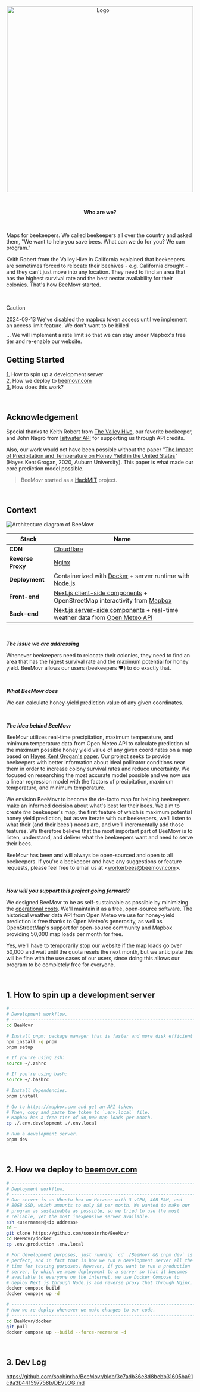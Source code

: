 <br>
<br>

<p align="center">
  <img alt="Logo" src="https://github.com/ericfly02/BeeMovr/assets/19341857/d5d670f3-1dd9-4ab2-bd86-db38221804a1" width="500">
</p>

<br>

<p align="center">
  <b>
    Who are we?
  </b>
</p>

<br>

Maps for beekeepers.
We called beekeepers all over the country and asked them, "We want to help you save bees.
What can we do for you?
We can program."

Keith Robert from the Valley Hive in California explained that beekeepers are sometimes forced to relocate their beehives - e.g. California drought - and they can't just move into any location.
They need to find an area that has the highest survival rate and the best nectar availability for their colonies.
That's how BeeMovr started.

<br>

> [!CAUTION]
> 2024-09-13 We've disabled the mapbox token access until we implement an access limit feature. We don't want to be billed $$$$... We will implement a rate limit so that we can stay under Mapbox's free tier and re-enable our website.

## Getting Started

[1.](#1-how-to-spin-up-a-development-server) How to spin up a development server<br>
[2.](#2-how-we-deploy-to-beemovrcom) How we deploy to [beemovr.com](https://beemovr.com)<br>
[3.](#3-how-does-this-work) How does this work?<br>

<br>

## Acknowledgement

Special thanks to Keith Robert from [The Valley Hive](https://www.thevalleyhive.com/), our favorite beekeeper, and John Nagro from [Isitwater API](https://isitwater.com/) for supporting us through API credits.

Also, our work would not have been possible without the paper "[The Impact of Precipitation and Temperature on Honey Yield in the United States](https://etd.auburn.edu/bitstream/handle/10415/7108/Hayes%20Grogan.pdf)" (Hayes Kent Grogan, 2020, Auburn University).
This paper is what made our core prediction model possible.

> BeeMovr started as a [HackMIT](https://github.com/soobinrho/BeeMovr/blob/main/DEVLOG.md#2023-09-17) project.

<br>

## Context

![Architecture diagram of BeeMovr](https://github.com/user-attachments/assets/05e563a7-1854-4c16-abe4-dcb59d21ac44)

| Stack             | Name                                                                                                                                                                                        |
| ----------------- | ------------------------------------------------------------------------------------------------------------------------------------------------------------------------------------------- |
| **CDN**           | [Cloudflare](https://www.cloudflare.com/)                                                                                                                                                   |
| **Reverse Proxy** | [Nginx](https://www.nginx.com/)                                                                                                                                                             |
| **Deployment**    | Containerized with [Docker](https://www.docker.com/) + server runtime with [Node.js](https://nodejs.org/)                                                                                   |
| **Front-end**     | [Next.js client-side components](https://nextjs.org/docs/app/building-your-application/rendering/client-components) + OpenStreetMap interactivity from [Mapbox](https://www.mapbox.com/)    |
| **Back-end**      | [Next.js server-side components](https://nextjs.org/docs/app/building-your-application/rendering/server-components) + real-time weather data from [Open Meteo API](https://open-meteo.com/) |

<br>

**_The issue we are addressing_**<br>

Whenever beekeepers need to relocate their colonies, they need to find an area that has the higest survival rate and the maximum potential for honey yield.
BeeMovr allows our users (beekeepers ♥) to do exactly that.

<br>

**_What BeeMovr does_**<br>

We can calculate honey-yield prediction value of any given coordinates.

<br>

**_The idea behind BeeMovr_**<br>

BeeMovr utilizes real-time precipitation, maximum temperature, and minimum temperature data from Open Meteo API to calculate prediction of the maximum possible honey yield value of any given coordinates on a map based on [Hayes Kent Grogan's paper](https://etd.auburn.edu/bitstream/handle/10415/7108/Hayes%20Grogan.pdf).
Our project seeks to provide beekeepers with better information about ideal pollinator conditions near them in order to increase colony survival rates and reduce uncertainty.
We focused on researching the most accurate model possible and we now use a linear regression model with the factors of precipitation, maximum temperature, and minimum temperature.

We envision BeeMovr to become the de-facto map for helping beekeepers make an informed decision about what's best for their bees.
We aim to create _the_ beekeeper's map, the first feature of which is maximum potential honey yield prediction, but as we iterate with our beekeepers, we'll listen to what their (and their bees') needs are, and we'll incrementally add those features.
We therefore believe that the most important part of BeeMovr is to listen, understand, and deliver what the beekeepers want and need to serve their bees.

BeeMovr has been and will always be open-sourced and open to all beekeepers.
If you're a beekeeper and have any suggestions or feature requests, please feel free to email us at &lt;workerbees@beemovr.com&gt;.

<br>

**_How will you support this project going forward?_**<br>

We designed BeeMovr to be as self-sustainable as possible by minimizing the [operational costs](https://github.com/soobinrho/BeeMovr/blob/main/FINANCIALS.md).
We'll maintain it as a free, open-source software.
The historical weather data API from Open Meteo we use for honey-yield prediction is free thanks to Open Meteo's generosity, as well as OpenStreetMap's support for open-source community and Mapbox providing 50,000 map loads per month for free.

Yes, we'll have to temporarily stop our website if the map loads go over 50,000 and wait until the quota resets the next month, but we anticipate this will be fine with the use cases of our users, since doing this allows our program to be completely free for everyone.

<br>

## 1. How to spin up a development server

```bash
# ---------------------------------------------------------------------
# Development workflow.
# ---------------------------------------------------------------------
cd BeeMovr

# Install pnpm: package manager that is faster and more disk efficient
npm install -g pnpm
pnpm setup

# If you're using zsh:
source ~/.zshrc

# If you're using bash:
source ~/.bashrc

# Install dependencies.
pnpm install

# Go to https://mapbox.com and get an API token.
# Then, copy and paste the token to `.env.local` file.
# Mapbox has a free tier of 50,000 map loads per month.
cp ./.env.development ./.env.local

# Run a development server.
pnpm dev
```

<br>

## 2. How we deploy to [beemovr.com](https://beemovr.com)

```bash
# ---------------------------------------------------------------------
# Deployment workflow.
# ---------------------------------------------------------------------
# Our server is an Ubuntu box on Hetzner with 3 vCPU, 4GB RAM, and
# 80GB SSD, which amounts to only $8 per month. We wanted to make our
# program as sustainable as possible, so we tried to use the most
# reliable, yet the most inexpensive server available.
ssh <username>@<ip address>
cd ~
git clone https://github.com/soobinrho/BeeMovr
cd BeeMovr/docker
cp .env.production .env.local

# For development purposes, just running `cd ./BeeMovr && pnpm dev` is
# perfect, and in fact that is how we run a development server all the
# time for testing purposes. However, if you want to run a production
# server, by which we mean deployment to a server so that it becomes
# available to everyone on the internet, we use Docker Compose to
# deploy Next.js through Node.js and reverse proxy that through Nginx.
docker compose build
docker compose up -d

# ---------------------------------------------------------------------
# How we re-deploy whenever we make changes to our code.
# ---------------------------------------------------------------------
cd BeeMovr/docker
git pull
docker compose up --build --force-recreate -d
```

<br>

## 3. Dev Log

https://github.com/soobinrho/BeeMovr/blob/3c7adb36e8d8bebb31605ba91c9a3b441597758b/DEVLOG.md

<br>
<br>
<br>
